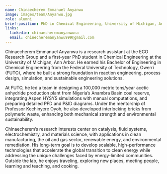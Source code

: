 ```yaml
---
name: Chinaecherem Emmanuel Anyanwu
image: images/team/Anyanwu.jpg
role: alumni
brief-position: PhD in Chemical Engineering, University of Michigan, Ann Arbor.
links:
  linkedin: chinaecheremanyanwuna
  email: chinecheremanyanwu999@gmail.com
---
```


Chinaecherem Emmanuel Anyanwu is a research assistant at the ECO Research Group and a first-year PhD student in Chemical Engineering at the University of Michigan, Ann Arbor. He earned his Bachelor of Engineering in Chemical Engineering from the Federal University of Technology, Owerri (FUTO), where he built a strong foundation in reaction engineering, process design, simulation, and sustainable engineering solutions.

At FUTO, he led a team in designing a 100,000 metric tons/year acetic anhydride production plant from Nigeria’s Anambra Basin coal reserve, integrating Aspen HYSYS simulations with manual computations, and preparing detailed PFD and P&ID diagrams. Under the mentorship of Professor Kechinyere Oyoh, he also developed interlocking bricks from polymeric waste, enhancing both mechanical strength and environmental sustainability.

Chinaecherem’s research interests center on catalysis, fluid systems, electrochemistry, and materials science, with applications in clean manufacturing, the oil and gas sector, renewable energy, and environmental remediation. His long-term goal is to develop scalable, high-performance technologies that accelerate the global transition to clean energy while addressing the unique challenges faced by energy-limited communities. Outside the lab, he enjoys traveling, exploring new places, meeting people, learning and teaching, and cooking.
